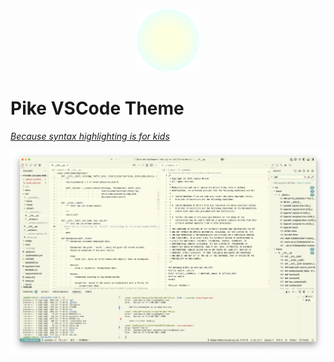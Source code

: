 <p align="center">
  <img src="static/logo/logo.png" width=100/>
</p>

# Pike VSCode Theme

[_Because syntax highlighting is for kids_](https://groups.google.com/g/golang-nuts/c/hJHCAaiL0so/m/E2mQ1RDiio8J)

![Screenshot](static/screenshot.png)

